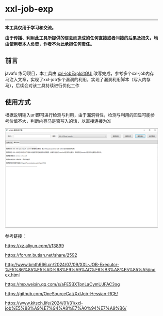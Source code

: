 # xxl-job-exp

---


**本工具仅用于学习和交流。**

**由于传播、利用此工具所提供的信息而造成的任何直接或者间接的后果及损失，均由使用者本人负责，作者不为此承担任何责任。**

## 前言
javafx 练习项目，本工具由 [xxl-jobExploitGUI](https://github.com/charonlight/xxl-jobExploitGUI) 改写完成，参考多个xxl-job内存马注入文章，实现了xxl-job多个漏洞的利用，实现了漏洞利用脚本（写入内存马），后续会对该工具持续进行优化工作

## 使用方式
根据说明输入url即可进行检测与利用，由于漏洞特性，检测与利用的回显可能参考价值不大，判断内存马是否写入的话，以直接连接为准

![xxl-job-exp.png](xxl-job-exp.png)




参考链接：

https://xz.aliyun.com/t/13899

https://forum.butian.net/share/2592

http://www.bmth666.cn/2024/07/09/XXL-JOB-Executor-%E5%86%85%E5%AD%98%E9%A9%AC%E6%B3%A8%E5%85%A5/index.html

https://mp.weixin.qq.com/s/aFE5BXTpnLaCymUJFAC3og

https://github.com/OneSourceCat/XxlJob-Hessian-RCE/

https://www.kitsch.life/2024/01/31/xxl-job%E5%88%A9%E7%94%A8%E7%A0%94%E7%A9%B6/



